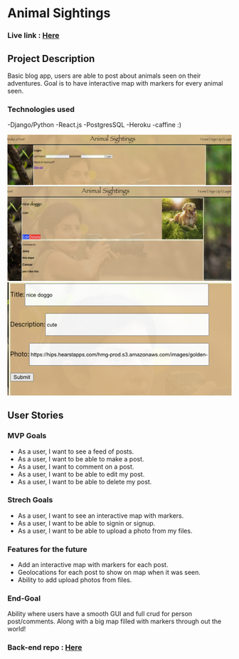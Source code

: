 # Animal Sightings

### Live link : [Here](https://still-castle-25816.herokuapp.com/)

## Project Description

Basic blog app, users are able to post about animals seen on their adventures. Goal is to have interactive map with markers for every animal seen.

### Technologies used
-Django/Python
-React.js
-PostgresSQL
-Heroku
-caffine :)


![screenshot1](/planning/1.png)
![screenshot2](/planning/2.png)
![screenshot3](/planning/3.png)

## User Stories

### MVP Goals
- As a user, I want to see a feed of posts.
- As a user, I want to be able to make a post.
- As a user, I want to comment on a post.
- As a user, I want to be able to edit my post.
- As a user, I want to be able to delete my post.

### Strech Goals
- As a user, I want to see an interactive map with markers.
- As a user, I want to be able to signin or signup.
- As a user, I want to be able to upload a photo from my files.

### Features for the future
- Add an interactive map with markers for each post.
- Geolocations for each post to show on map when it was seen.
- Ability to add upload photos from files.

### End-Goal
Ability where users have a smooth GUI and full crud for person post/comments. Along with a big map filled with markers through out the world!

### Back-end repo : [Here](https://github.com/Caesar11SL/Animal-Sightings)

